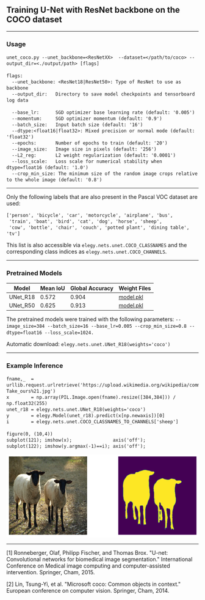## Training U-Net with ResNet backbone on the COCO dataset

***
### Usage
```
unet_coco.py --unet_backbone=<ResNetXX>  --dataset=</path/to/coco> --output_dir=<./output/path> [flags]

flags:
  --unet_backbone: <ResNet18|ResNet50>: Type of ResNet to use as backbone
  --output_dir:   Directory to save model checkpoints and tensorboard log data

  --base_lr:      SGD optimizer base learning rate (default: '0.005')
  --momentum:     SGD optimizer momentum (default: '0.9')
  --batch_size:   Input batch size (default: '16')
  --dtype:<float16|float32>: Mixed precision or normal mode (default: 'float32')
  --epochs:       Number of epochs to train (default: '20')
  --image_size:   Image size in pixels (default: '256')
  --L2_reg:       L2 weight regularization (default: '0.0001')
  --loss_scale:   Loss scale for numerical stability when dtype=float16 (default: '1.0')
  --crop_min_size: The minimum size of the random image crops relative to the whole image (default: '0.8')
```

***
Only the following labels that are also present in the Pascal VOC dataset are used:
```
['person', 'bicycle', 'car', 'motorcycle', 'airplane', 'bus',
 'train', 'boat', 'bird', 'cat', 'dog', 'horse', 'sheep',
 'cow', 'bottle', 'chair', 'couch', 'potted plant', 'dining table', 'tv']
```
This list is also accessible via `elegy.nets.unet.COCO_CLASSNAMES` and the corresponding class indices as `elegy.nets.unet.COCO_CHANNELS`.



***
### Pretrained Models

| Model    | Mean IoU | Global Accuracy |  Weight Files |
| ---      | ---      | ---             | ---           |
| UNet_R18 | 0.572    | 0.904           | [model.pkl](https://github.com/poets-ai/elegy-assets/releases/download/unet_r18_coco_rev0/UNet_R18_COCO_weights_rev0.pkl) |
| UNet_R50 | 0.625    | 0.913           | [model.pkl](https://github.com/poets-ai/elegy-assets/releases/download/unet_r50_coco_rev0/UNet_R50_COCO_weights_rev0.pkl) |


The pretrained models were trained with the following parameters:
`--image_size=384 --batch_size=16 --base_lr=0.005 --crop_min_size=0.8 --dtype=float16 --loss_scale=1024.`


Automatic download: `elegy.nets.unet.UNet_R18(weights='coco')`


***
### Example Inference

```
fname,_  = urllib.request.urlretrieve('https://upload.wikimedia.org/wikipedia/commons/thumb/3/3d/Take_ours%21.jpg/800px-Take_ours%21.jpg')
x        = np.array(PIL.Image.open(fname).resize([384,384])) / np.float32(255)
unet_r18 = elegy.nets.unet.UNet_R18(weights='coco')
y        = elegy.Model(unet_r18).predict(x[np.newaxis])[0]
i        = elegy.nets.unet.COCO_CLASSNAMES_TO_CHANNELS['sheep']

figure(0, (10,4))
subplot(121); imshow(x);               axis('off');
subplot(122); imshow(y.argmax(-1)==i); axis('off');
```
![Output for the above code](unet_sheep.png)



***
[1] Ronneberger, Olaf, Philipp Fischer, and Thomas Brox. "U-net: Convolutional networks for biomedical image segmentation." International Conference on Medical image computing and computer-assisted intervention. Springer, Cham, 2015.

[2] Lin, Tsung-Yi, et al. "Microsoft coco: Common objects in context." European conference on computer vision. Springer, Cham, 2014.




